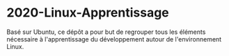 # 2020-Linux-Apprentissage

Basé sur Ubuntu, ce dépôt a pour but de regrouper tous les éléments nécessaire à l'apprentissage du développement autour de l'environnement Linux.

